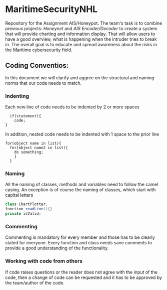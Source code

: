 # MaritimeSecurityNHL
Repository for the Assignment AIS/Honeypot. The team's task is to combine previous projects: *Honeynet* and *AIS Encoder/Decoder* to create a system that will provide charting and information display. That will allow users to have a good overview, what is happening when the intruder tries to break in. The overall goal is to educate and spread awareness about the risks in the Maritime cybersecurity field.


## Coding Conventios:
In this document we will clarify and aggree on the structural and naming norms that our code needs to match.

### Indenting
Each new line of code needs to be indented by 2 or more spaces
```
  if(statement){
    code;
}
```

In addition, nested code needs to be indented with 1 space to the prior line

```
for(object name in list){
  for(object name2 in list){
    do something;
    }
  }
```

### Naming
All the naming of classes, methods and variables need to follow the camel casing.
An exception is of course the naming of classes, which start with capital letters

```java
class ChartPlotter,
function readLine(){}
private isValid;
```

### Commenting
Commenting is mandatory for every member and those has to be clearly stated for everyone.
Every function and class needs sane comments to provide a good understanding of the functionality.

### Working with code from others
If code raises questions or the reader does not agree with the input of the code, then a change of code can be requested and it has to be approved by the team/author of the code.

